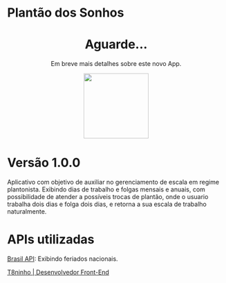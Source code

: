 # Plantão dos Sonhos
<div align="center">
  <h1>Aguarde...</h1>
  <p>Em breve mais detalhes sobre este novo App.</p>
  <img align="center" height="150" src="https://www.blogson.com.br/wp-content/uploads/2017/10/loading-gif-transparent-10.gif"  />
</div>

# Versão 1.0.0

 Aplicativo com objetivo de auxiliar no gerenciamento de escala em regime plantonista.
 Exibindo dias de trabalho e folgas mensais e anuais, com possibilidade de atender a possíveis trocas de plantão, onde o usuario trabalha dois dias e folga dois dias, e retorna a sua escala de trabalho naturalmente.

# APIs utilizadas 

[Brasil API](https://brasilapi.com.br/): Exibindo feriados nacionais.

[T8ninho | Desenvolvedor Front-End](http://t8ninho.com/)
